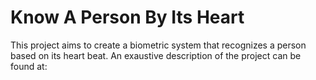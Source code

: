 # Know A Person By Its Heart
This project aims to create a biometric system that recognizes a person based on its heart beat. An exaustive description of the project can be found at: 

